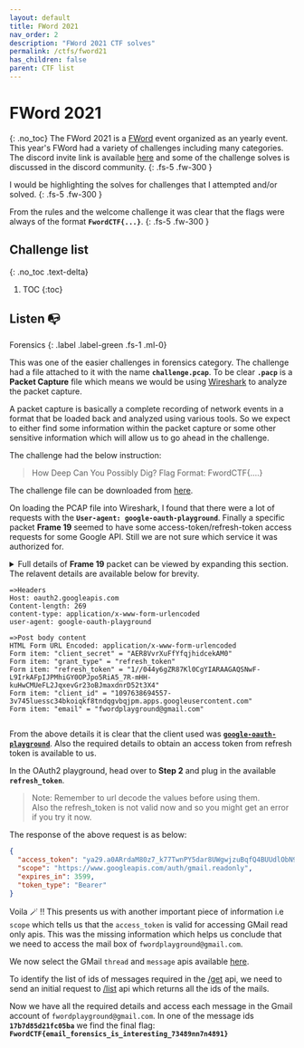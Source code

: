 ```yaml
---
layout: default
title: FWord 2021
nav_order: 2
description: "FWord 2021 CTF solves"
permalink: /ctfs/fword21
has_children: false
parent: CTF list
---
```


# FWord 2021
{: .no_toc}
The FWord 2021 is a [FWord][1] event organized as an yearly event. This year's FWord had a variety of challenges 
including many categories. The discord invite link is available [here][2] and some of the challenge solves is
discussed in the discord community.
{: .fs-5 .fw-300 }

I would be highlighting the solves for challenges that I attempted and/or solved.
{: .fs-5 .fw-300 }

From the rules and the welcome challenge it was clear that the flags were always of the format **`FwordCTF{...}`**.
{: .fs-5 .fw-300 }

## Challenge list
{: .no_toc .text-delta}

1. TOC
{:toc}

## Listen 📭
Forensics
{: .label .label-green .fs-1 .ml-0}

This was one of the easier challenges in forensics category. The challenge had a file attached to it with the name
**`challenge.pcap`**. To be clear **`.pacp`** is a **Packet Capture** file which means we would be using [Wireshark][3]
to analyze the packet capture.

A packet capture is basically a complete recording of network events in a format that be loaded back and analyzed using
various tools. So we expect to either find some information within the packet capture or some other sensitive information
which will allow us to go ahead in the challenge.

The challenge had the below instruction:
> How Deep Can You Possibly Dig?
> Flag Format: FwordCTF{....}

The challenge file can be downloaded from [here][4].

On loading the PCAP file into Wireshark, I found that there were a lot of requests with the **`User-agent: google-oauth-playground`**.
Finally a specific packet **Frame 19** seemed to have some access-token/refresh-token access requests for some Google API. Still we
are not sure which service it was authorized for. 

<details markdown="block">
  <summary>
    Full details of <b>Frame 19</b> packet can be viewed by expanding this section.  
    The relavent details are available below for brevity.  

```
=>Headers
Host: oauth2.googleapis.com
Content-length: 269
content-type: application/x-www-form-urlencoded
user-agent: google-oauth-playground

=>Post body content
HTML Form URL Encoded: application/x-www-form-urlencoded
Form item: "client_secret" = "AER8VvrXuFfYfqjhidcekAM0"
Form item: "grant_type" = "refresh_token"
Form item: "refresh_token" = "1//044y6gZR87Kl0CgYIARAAGAQSNwF-L9IrkAFpIJPMhiGY0OPJpo5RiA5_7R-mHH-kuHwCMUeFL2JqxevGr23oBJmaxdnrD52t3X4"
Form item: "client_id" = "1097638694557-3v745luessc34bkoiqkf8tndqgvbqjpm.apps.googleusercontent.com"
Form item: "email" = "fwordplayground@gmail.com"
```
  </summary>  

```
Frame 19: 1481 bytes on wire (11848 bits), 1481 bytes captured (11848 bits)
Ethernet II, Src: VMware_4a:97:bf (00:0c:29:4a:97:bf), Dst: VMware_ee:46:d7 (00:50:56:ee:46:d7)
Internet Protocol Version 4, Src: 10.1.2.100, Dst: 172.217.171.234
    0100 .... = Version: 4
    .... 0101 = Header Length: 20 bytes (5)
    Differentiated Services Field: 0x00 (DSCP: CS0, ECN: Not-ECT)
    Total Length: 1467
    Identification: 0x56f9 (22265)
    Flags: 0x40, Don't fragment
    Fragment Offset: 0
    Time to Live: 63
    Protocol: TCP (6)
    Header Checksum: 0x7a1b [validation disabled]
    [Header checksum status: Unverified]
    Source Address: 10.1.2.100
    Destination Address: 172.217.171.234
Transmission Control Protocol, Src Port: 55106, Dst Port: 80, Seq: 22, Ack: 1, Len: 1427
    Source Port: 55106
    Destination Port: 80
    [Stream index: 0]
    [TCP Segment Len: 1427]
    Sequence Number: 22    (relative sequence number)
    Sequence Number (raw): 4223254728
    [Next Sequence Number: 1449    (relative sequence number)]
    Acknowledgment Number: 1    (relative ack number)
    Acknowledgment number (raw): 677992636
    0101 .... = Header Length: 20 bytes (5)
    Flags: 0x010 (ACK)
        1.   .... .... = Reserved: Not set
        ...0 .... .... = Nonce: Not set
        .... 0... .... = Congestion Window Reduced (CWR): Not set
        .... .0.. .... = ECN-Echo: Not set
        .... ..0. .... = Urgent: Not set
        .... ...1 .... = Acknowledgment: Set
        .... .... 0... = Push: Not set
        .... .... .0.. = Reset: Not set
        .... .... ..0. = Syn: Not set
        .... .... ...0 = Fin: Not set
        [TCP Flags: ·······A····]
    Window: 64215
    [Calculated window size: 64215]
    [Window size scaling factor: -2 (no window scaling used)]
    Checksum: 0x1c05 [unverified]
    [Checksum Status: Unverified]
    Urgent Pointer: 0
    [SEQ/ACK analysis]
    [Timestamps]
        [Time since first frame in this TCP stream: 0.894912000 seconds]
        [Time since previous frame in this TCP stream: 0.000156000 seconds]
    TCP payload (1427 bytes)
    TCP segment data (1427 bytes)
[2 Reassembled TCP Segments (1448 bytes): #15(21), #19(1427)]
Hypertext Transfer Protocol
HTML Form URL Encoded: application/x-www-form-urlencoded
    Form item: "client_secret" = "AER8VvrXuFfYfqjhidcekAM0"
    Form item: "grant_type" = "refresh_token"
    Form item: "refresh_token" = "1//044y6gZR87Kl0CgYIARAAGAQSNwF-L9IrkAFpIJPMhiGY0OPJpo5RiA5_7R-mHH-kuHwCMUeFL2JqxevGr23oBJmaxdnrD52t3X4"
    Form item: "client_id" = "1097638694557-3v745luessc34bkoiqkf8tndqgvbqjpm.apps.googleusercontent.com"
Hypertext Transfer Protocol

PVîF×)J¿E»Vù@?z
d¬Ù«ê×BPû¹ÀÈ(iX¼Pú×Host: oauth2.googleapis.com
Content-length: 269
content-type: application/x-www-form-urlencoded
user-agent: google-oauth-playground

client_secret=AER8VvrXuFfYfqjhidcekAM0&grant_type=refresh_token&refresh_token=1%2F%2F044y6gZR87Kl0CgYIARAAGAQSNwF-L9IrkAFpIJPMhiGY0OPJpo5RiA5_7R-mHH-kuHwCMUeFL2JqxevGr23oBJmaxdnrD52t3X4&client_id=1097638694557-3v745luessc34bkoiqkf8tndqgvbqjpm.apps.googleusercontent.com&email=fwordplayground@gmail.com
HTTP/1.1 403 Forbidden
Vary: X-Origin
Vary: Referer
Content-Type: application/json; charset=UTF-8
Date: Fri, 27 Aug 2021 17:51:38 GMT
Server: scaffolding on HTTPServer2
Cache-Control: private
X-XSS-Protection: 0
X-Frame-Options: SAMEORIGIN
X-Content-Type-Options: nosniff
Accept-Ranges: none
Vary: Origin,Accept-Encoding
Transfer-Encoding: chunkedHTTP/1.1 403 Forbidden
Vary: X-Origin
Vary: Referer
Content-Type: application/json; charset=UTF-8
Date: Fri, 27 Aug 2021 18:10:48 GMT
Server: scaffolding on HTTPServer2
Cache-Control: private
X-XSS-Protection: 0
X-Frame-Options: SAMEORIGIN
X-Content-Type-Options: nosniff
Accept-Ranges: none
Vary: Origin,Accept-Encoding
Transfer-Encoding: chunkedHTTP/1.1 403 Forbidden
Vary: X-Origin
Vary: Referer
Content-Type: application/json; charset=UTF-8
Date: Fri, 27 Aug 2021 18:17:49 GMT
Server: scaffolding on HTTPServer2
Cache-Control: private
X-XSS-Protection: 0
X-Frame-Options: SAMEORIGIN
X-Content-Type-Options: nosniff
Accept-Ranges: none
Vary: 
```
</details>

From the above details it is clear that the client used was [**`google-oauth-playground`**][4]. Also the
required details to obtain an access token from refresh token is available to us.

In the OAuth2 playground, head over to **Step 2** and plug in the available **`refresh_token`**.
> Note: Remember to url decode the values before using them.  
> Also the refresh_token is not valid now and so you might get an error if you try it now.

The response of the above request is as below:
```json
{
  "access_token": "ya29.a0ARrdaM80z7_k77TwnPY5dar8UWgwjzuBqfQ4BUUdlObN9oGOUTfWUgY8JIfBERMDuYv2DYg3vmevAoj1b-GmxWMQ_MPsMqmb0vnOgsGWJ4VEEcQwcJk1GklOeISGnBe_KEtd46IldOjCmCNhSdcBqW2OOfWlDA", 
  "scope": "https://www.googleapis.com/auth/gmail.readonly", 
  "expires_in": 3599, 
  "token_type": "Bearer"
}
```

Voila 🪄 !! This presents us with another important piece of information i.e `scope` which tells
us that the `access_token` is valid for accessing GMail read only apis. This was the missing information
which helps us conclude that we need to access the mail box of `fwordplayground@gmail.com`.

We now select the GMail `thread` and `message` apis available [here][5].  

To identify the list of ids of messages required in the [/get][6] api, we need to send an initial request
to [/list][7] api which returns all the ids of the mails.

Now we have all the required details and access each message in the Gmail account of `fwordplayground@gmail.com`.
In one of the message ids **`17b7d85d21fc05ba`** we find the final flag:  
**`FwordCTF{email_forensics_is_interesting_73489nn7n4891}`**

[1]: https://ctftime.org/team/72251
[2]: https://discord.gg/beEcn8Q
[3]: https://www.wireshark.org/
[4]: https://developers.google.com/oauthplayground/
[5]: https://developers.google.com/gmail/api/reference/rest/v1/users.messages
[6]: https://developers.google.com/gmail/api/reference/rest/v1/users.messages/get
[7]: https://developers.google.com/gmail/api/reference/rest/v1/users.messages/list